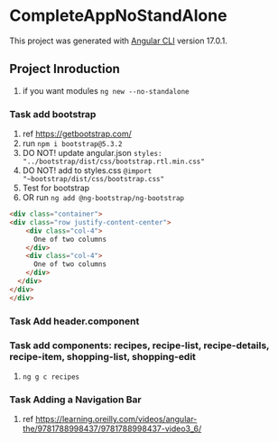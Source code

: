 # CompleteAppNoStandAlone

This project was generated with [Angular CLI](https://github.com/angular/angular-cli) version 17.0.1.

## Project Inroduction

1. if you want modules `ng new --no-standalone`

### Task add bootstrap

1. ref <https://getbootstrap.com/>
2. run `npm i bootstrap@5.3.2`
3. DO NOT! update angular.json `styles: "../bootstrap/dist/css/bootstrap.rtl.min.css"`
4. DO NOT! add to styles.css `@import "~bootstrap/dist/css/bootstrap.css"`
5. Test for bootstrap
6. OR run `ng add @ng-bootstrap/ng-bootstrap`

```html
<div class="container">
<div class="row justify-content-center">
    <div class="col-4">
      One of two columns
    </div>
    <div class="col-4">
      One of two columns
    </div>
  </div>
</div>
</div>
```

### Task Add header.component

### Task add components: recipes, recipe-list, recipe-details, recipe-item, shopping-list, shopping-edit

1. `ng g c recipes`

### Task Adding a Navigation Bar

1. ref <https://learning.oreilly.com/videos/angular-the/9781788998437/9781788998437-video3_6/>
